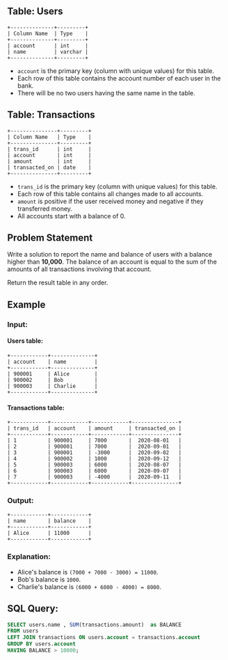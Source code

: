 ## Table: Users

```plaintext
+--------------+---------+
| Column Name  | Type    |
+--------------+---------+
| account      | int     |
| name         | varchar |
+--------------+---------+
```

- `account` is the primary key (column with unique values) for this table.
- Each row of this table contains the account number of each user in the bank.
- There will be no two users having the same name in the table.

## Table: Transactions

```plaintext
+---------------+---------+
| Column Name   | Type    |
+---------------+---------+
| trans_id      | int     |
| account       | int     |
| amount        | int     |
| transacted_on | date    |
+---------------+---------+
```

- `trans_id` is the primary key (column with unique values) for this table.
- Each row of this table contains all changes made to all accounts.
- `amount` is positive if the user received money and negative if they transferred money.
- All accounts start with a balance of 0.

## Problem Statement

Write a solution to report the name and balance of users with a balance higher than **10,000**. The balance of an account is equal to the sum of the amounts of all transactions involving that account.

Return the result table in any order.

## Example

### Input:

#### Users table:
```plaintext
+------------+--------------+
| account    | name         |
+------------+--------------+
| 900001     | Alice        |
| 900002     | Bob          |
| 900003     | Charlie      |
+------------+--------------+
```

#### Transactions table:
```plaintext
+------------+------------+------------+---------------+
| trans_id   | account    | amount     | transacted_on |
+------------+------------+------------+---------------+
| 1          | 900001     | 7000       |  2020-08-01   |
| 2          | 900001     | 7000       |  2020-09-01   |
| 3          | 900001     | -3000      |  2020-09-02   |
| 4          | 900002     | 1000       |  2020-09-12   |
| 5          | 900003     | 6000       |  2020-08-07   |
| 6          | 900003     | 6000       |  2020-09-07   |
| 7          | 900003     | -4000      |  2020-09-11   |
+------------+------------+------------+---------------+
```

### Output:
```plaintext
+------------+------------+
| name       | balance    |
+------------+------------+
| Alice      | 11000      |
+------------+------------+
```

### Explanation:
- Alice's balance is `(7000 + 7000 - 3000) = 11000`.
- Bob's balance is `1000`.
- Charlie's balance is `(6000 + 6000 - 4000) = 8000`.

## SQL Query:

```sql
SELECT users.name , SUM(transactions.amount)  as BALANCE  
FROM users 
LEFT JOIN transactions ON users.account = transactions.account 
GROUP BY users.account 
HAVING BALANCE > 10000;
